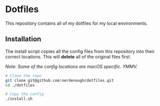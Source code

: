 # Dotfiles

This repository contains all of my dotfiles for my local environments.

## Installation

The install script copies all the config files from this repository into their
correct locations. This will **delete** all of the original files first.

_Note: Some of the config locations are macOS specific. YMMV._

```sh
# Clone the repo
git clone git@github.com:nerdenough/dotfiles.git
cd ./dotfiles

# Copy the config
./install.sh
```
